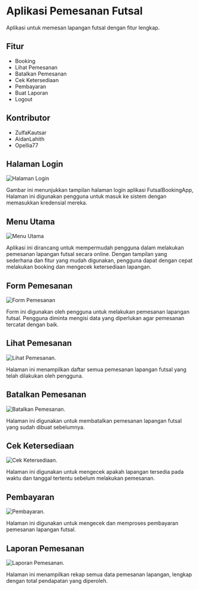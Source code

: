 # Aplikasi Pemesanan Futsal

Aplikasi untuk memesan lapangan futsal dengan fitur lengkap.

## Fitur
- Booking
- Lihat Pemesanan
- Batalkan Pemesanan
- Cek Ketersediaan
- Pembayaran
- Buat Laporan
- Logout

## Kontributor
- ZulfaKautsar
- AidanLahith
- Opellia77

## Halaman Login
![Halaman Login](src/futsalbookingapp/WhatsApp-Image-2025-05-24-at-17-41-12-edf3e378.jpg)

Gambar ini menunjukkan tampilan halaman login aplikasi FutsalBookingApp, Halaman ini digunakan pengguna untuk masuk ke sistem dengan memasukkan kredensial mereka.

## Menu Utama
![Menu Utama](src/futsalbookingapp/WhatsApp-Image-2025-05-24-at-17.41.39-a45da029.jpg)

Aplikasi ini dirancang untuk mempermudah pengguna dalam melakukan pemesanan lapangan futsal secara online. Dengan tampilan yang sederhana dan fitur yang mudah digunakan, pengguna dapat dengan cepat melakukan booking dan mengecek ketersediaan lapangan.

## Form Pemesanan
![Form Pemesanan](src/futsalbookingapp/WhatsApp-Image-2025-05-24-at-17.41.56-24a0b6f1.jpg)

Form ini digunakan oleh pengguna untuk melakukan pemesanan lapangan futsal. Pengguna diminta mengisi data yang diperlukan agar pemesanan tercatat dengan baik.

## Lihat Pemesanan
![Lihat Pemesanan](src/futsalbookingapp/WhatsApp-Image-2025-05-24-at-7.44.12_df4a1c09.jpg).

Halaman ini menampilkan daftar semua pemesanan lapangan futsal yang telah dilakukan oleh pengguna.

## Batalkan Pemesanan
![Batalkan Pemesanan](src/futsalbookingapp/WhatsApp-Image-2025-05-24-at-17.44.27_9433fa61.jpg).

Halaman ini digunakan untuk membatalkan pemesanan lapangan futsal yang sudah dibuat sebelumnya.

## Cek Ketersediaan
![Cek Ketersediaan](src/futsalbookingapp/WhatsApp-Image-2025-05-24-at-17.44.42_3c8810cd.jpg).

Halaman ini digunakan untuk mengecek apakah lapangan tersedia pada waktu dan tanggal tertentu sebelum melakukan pemesanan.

## Pembayaran
![Pembayaran](src/futsalbookingapp/WhatsApp-Image-2025-05-24-at-17.44.58_ed6cb086.jpg).

Halaman ini digunakan untuk mengecek dan memproses pembayaran pemesanan lapangan futsal.

## Laporan Pemesanan
![Laporan Pemesanan](src/futsalbookingapp/WhatsApp-Image-2025-05-24-at-17.45.19_5ad168da.jpg).

Halaman ini menampilkan rekap semua data pemesanan lapangan, lengkap dengan total pendapatan yang diperoleh.

